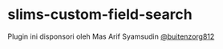 # slims-custom-field-search

Plugin ini disponsori oleh Mas Arif Syamsudin [@buitenzorg812](https://github.com/buitenzorg812)
